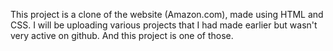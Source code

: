 This project is a clone of the website (Amazon.com), made using HTML and CSS. I will be uploading various projects that I had made earlier but wasn't very active on github. And this project is one of those.
